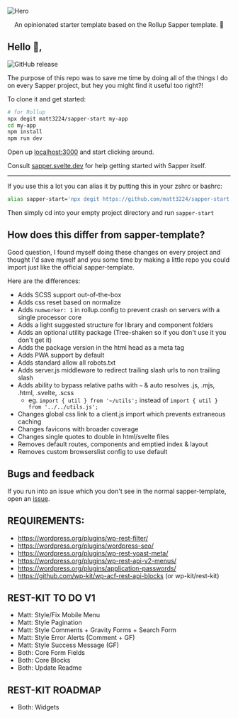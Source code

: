 ![Hero](https://i.postimg.cc/fLPyrJ3L/hero.png)

<p align="center">
  An opinionated starter template based on the Rollup Sapper template. 🚀
</p>

## Hello 👋,

![GitHub release](https://img.shields.io/github/release/matt3224/sapper-start.svg?style=for-the-badge)

The purpose of this repo was to save me time by doing all of the things I do on every Sapper project, but hey you might find it useful too right?!

To clone it and get started:

```bash
# for Rollup
npx degit matt3224/sapper-start my-app
cd my-app
npm install
npm run dev
```

Open up [localhost:3000](http://localhost:3000) and start clicking around.

Consult [sapper.svelte.dev](https://sapper.svelte.dev) for help getting started with Sapper itself.

<hr/>

If you use this a lot you can alias it by putting this in your zshrc or bashrc:
```bash
alias sapper-start='npx degit https://github.com/matt3224/sapper-start .'
```
Then simply cd into your empty project directory and run `sapper-start`


## How does this differ from sapper-template?

Good question, I found myself doing these changes on every project and thought I'd save myself and you some time by making a little repo you could import just like the official sapper-template.

Here are the differences:
* Adds SCSS support out-of-the-box
* Adds css reset based on normalize
* Adds `numworker: 1` in rollup.config to prevent crash on servers with a single processor core
* Adds a light suggested structure for library and component folders
* Adds an optional utility package (Tree-shaken so if you don't use it you don't get it)
* Adds the package version in the html head as a meta tag
* Adds PWA support by default
* Adds standard allow all robots.txt
* Adds server.js middleware to redirect trailing slash urls to non trailing slash
* Adds ability to bypass relative paths with `~` & auto resolves .js, .mjs, .html, .svelte, .scss
   * eg. `import { util } from '~/utils';` instead of `import { util } from '../../utils.js';`
* Changes global css link to a client.js import which prevents extraneous caching
* Changes favicons with broader coverage
* Changes single quotes to double in html/svelte files
* Removes default routes, components and emptied index & layout
* Removes custom browserslist config to use default


## Bugs and feedback

If you run into an issue which you don't see in the normal sapper-template, open an [issue](https://github.com/matt3224/sapper-start/issues).

## REQUIREMENTS:
* https://wordpress.org/plugins/wp-rest-filter/
* https://wordpress.org/plugins/wordpress-seo/
* https://wordpress.org/plugins/wp-rest-yoast-meta/
* https://wordpress.org/plugins/wp-rest-api-v2-menus/
* https://wordpress.org/plugins/application-passwords/
* https://github.com/wp-kit/wp-acf-rest-api-blocks (or wp-kit/rest-kit)

## REST-KIT TO DO V1
* Matt: Style/Fix Mobile Menu
* Matt: Style Pagination
* Matt: Style Comments + Gravity Forms + Search Form
* Matt: Style Error Alerts (Comment + GF)
* Matt: Style Success Message (GF)
* Both: Core Form Fields
* Both: Core Blocks
* Both: Update Readme

## REST-KIT ROADMAP
* Both: Widgets
